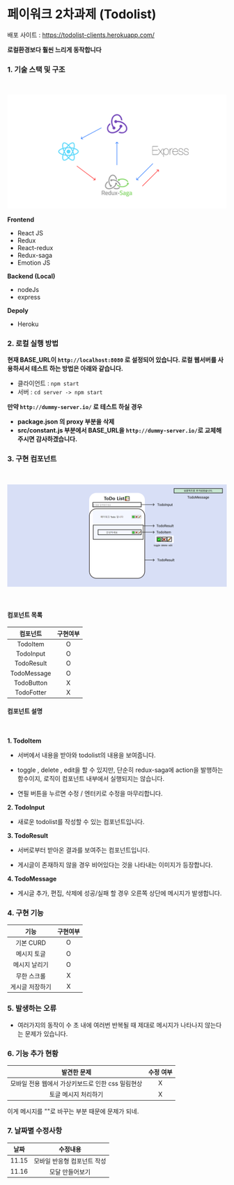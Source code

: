 # 페이워크 2차과제 (Todolist)

배포 사이트 : https://todolist-clients.herokuapp.com/

**로컬환경보다 훨씬 느리게 동작합니다**

### 1. 기술 스택 및 구조

<br>

![구조](/doc/structure.png)

**Frontend**

- React JS
- Redux
- React-redux
- Redux-saga
- Emotion JS

**Backend (Local)**

- nodeJs
- express

**Depoly**

- Heroku

### 2. 로컬 실행 방법

**현재 BASE_URL이 `http://localhost:8080` 로 설정되어 있습니다. 로컬 웹서버를 사용하셔서 테스트 하는 방법은 아래와 같습니다.**

- 클라이언트 : `npm start`
- 서버 : `cd server -> npm start`

**만약 `http://dummy-server.io/` 로 테스트 하실 경우**

- **package.json 의 proxy 부분을 삭제**
- **src/constant.js 부분에서 BASE_URL을 `http://dummy-server.io/`로 교체해주시면 감사하겠습니다.**

### 3. 구현 컴포넌트

<br/>

![컴포넌트 이미지](doc/Component.png)

<br/>

#### **컴포넌트 목록**

|  컴포넌트   | 구현여부 |
| :---------: | :------: |
|  TodoItem   |    O     |
|  TodoInput  |    O     |
| TodoResult  |    O     |
| TodoMessage |    O     |
| TodoButton  |    X     |
| TodoFotter  |    X     |

#### **컴포넌트 설명**

<br>

**1. TodoItem**

- 서버에서 내용을 받아와 todolist의 내용을 보여줍니다.
- toggle , delete , edit을 할 수 있지만, 단순히 redux-saga에 action을 발행하는 함수이지, 로직이 컴포넌트 내부에서 실행되지는 않습니다.

- 연필 버튼을 누르면 수정 / 엔터키로 수정을 마무리합니다.

**2. TodoInput**

- 새로운 todolist를 작성할 수 있는 컴포넌트입니다.

**3. TodoResult**

- 서버로부터 받아온 결과를 보여주는 컴포넌트입니다.

- 게시글이 존재하지 않을 경우 비어있다는 것을 나타내는 이미지가 등장합니다.

**4. TodoMessage**

- 게시글 추가, 편집, 삭제에 성공/실패 할 경우 오른쪽 상단에 메시지가 발생합니다.

### 4. 구현 기능

|      기능       | 구현여부 |
| :-------------: | :------: |
|    기본 CURD    |    O     |
|   메시지 토글   |    O     |
|  메시지 날리기  |    O     |
|   무한 스크롤   |    X     |
| 게시글 저장하기 |    X     |

### 5. 발생하는 오류

- 여러가지의 동작이 수 초 내에 여러번 반복될 때 제대로 메시지가 나타나지 않는다는 문제가 있습니다.

### 6. 기능 추가 현황

|                    발견한 문제                    | 수정 여부 |
| :-----------------------------------------------: | :-------: |
| 모바일 전용 웹에서 가상키보드로 인한 css 밀림현상 |     X     |
|               토글 메시지 처리하기                |     X     |

이게 메시지를 ""로 바꾸는 부분 때문에 문제가 되네.

### 7. 날짜별 수정사항

| 날짜  |          수정내용           |
| :---: | :-------------------------: |
| 11.15 | 모바일 반응형 컴포넌트 작성 |
| 11.16 |       모달 만들어보기       |
